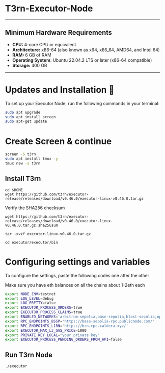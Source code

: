 # T3rn-Executor-Node

---

## Minimum Hardware Requirements

- **CPU:** 4-core CPU or equivalent
- **Architecture:** x86-64 (also known as x64, x86_64, AMD64, and Intel 64)
- **RAM:** 6 GB of RAM
- **Operating System:** Ubuntu 22.04.2 LTS or later (x86-64 compatible)
- **Storage:** 400 GB

---


# Updates and Installation 🫡
To set up your Executor Node, run the following commands in your terminal:

```bash
sudo apt upgrade
sudo apt install screen
sudo apt-get update

```


# Create Screen & continue

```bash
screen -S t3rn
sudo apt install tmux -y
tmux new -s t3rn

```

## Install T3rn
```
cd $HOME
wget https://github.com/t3rn/executor-release/releases/download/v0.46.0/executor-linux-v0.46.0.tar.gz
```
Verify the SHA256 checksum
```
wget https://github.com/t3rn/executor-release/releases/download/v0.46.0/executor-linux-v0.46.0.tar.gz.sha256sum
```
```
tar -xvzf executor-linux-v0.46.0.tar.gz
```
```
cd executor/executor/bin
```

# Configuring settings and variables
To configure the settings, paste the following codes one after the other

Make sure you have eth balances on all the chains about 1-2eth each

```bash
export NODE_ENV=testnet
export LOG_LEVEL=debug
export LOG_PRETTY=false
export EXECUTOR_PROCESS_ORDERS=true
export EXECUTOR_PROCESS_CLAIMS=true
export ENABLED_NETWORKS='arbitrum-sepolia,base-sepolia,blast-sepolia,optimism-sepolia,l1rn'
export RPC_ENDPOINTS_BSSP="https://base-sepolia-rpc.publicnode.com/"
export RPC_ENDPOINTS_L1RN='https://brn.rpc.caldera.xyz/'
export EXECUTOR_MAX_L3_GAS_PRICE=1000
export PRIVATE_KEY_LOCAL="your private key"
export EXECUTOR_PROCESS_PENDING_ORDERS_FROM_API=false
```

## Run T3rn Node
```
./executor
```
